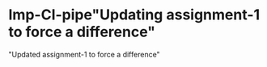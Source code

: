 # Imp-CI-pipe"Updating assignment-1 to force a difference" 
"Updated assignment-1 to force a difference" 
